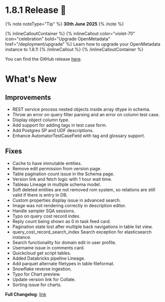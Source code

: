 # 1.8.1 Release 🎉

{% note noteType="Tip" %}
**30th June 2025**
{% /note %}

{% inlineCalloutContainer %}
{% inlineCallout
color="violet-70"
icon="celebration"
bold="Upgrade OpenMetadata"
href="/deployment/upgrade" %}
Learn how to upgrade your OpenMetadata instance to 1.8.1!
{% /inlineCallout %}
{% /inlineCalloutContainer %}

You can find the GitHub release [here](https://github.com/open-metadata/OpenMetadata/releases/tag/1.8.1-release).

# What's New

## Improvements

- REST service process nested objects inside array dtype in schema.
- Throw an error on query filter parsing and an error on column test case.
- Display object column type.
- Add support for adding tags in test case form.
- Add Postgres SP and UDF descriptions.
- Enhance AutomatorTestCaseField with tag and glossary support.

## Fixes

- Cache to have immutable entities.
- Remove edit permission from version page.
- Table pagination count issue in the Schema page.
- Version link and fetch logic with 1 hour wait time.
- Tableau Lineage in multiple schema model.
- Soft deleted entities are not removed rom system, so relations are still valid if there is entry in DB.
- Custom properties display issue in advanced search.
- Image was not rendering correctly in description editor.
- Handle sampler SQA sessions.
- Typo on query cost record index.
- Reply count being shown as 0 in task feed card.
- Pagination state lost after multiple back navigations in table list view.
- query_cost_record_search_index Search exception for elasticsearch instance.
- Search functionality for domain edit in user profile.
- Username issue in comments card.
- Quickcloud get script tables.
- Added Databricks pipeline Lineage.
- Add parquet alternate filetypes in table fileformat.
- Snowflake reverse ingestion.
- Typo for Chart preview.
- Update version link for Collate.
- Sorting issue for charts.

**Full Changelog**: [link](https://github.com/open-metadata/OpenMetadata/compare/1.8.0-release...1.8.1-release)
